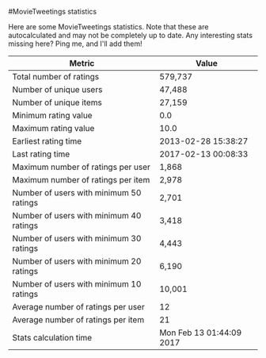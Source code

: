 #MovieTweetings statistics

Here are some MovieTweetings statistics. Note that these are autocalculated and may not be completely up to date. Any interesting stats missing here? Ping me, and I'll add them!

Metric | Value
--- | ---
Total number of ratings                 | 579,737
Number of unique users                  | 47,488
Number of unique items                  | 27,159
Minimum rating value                    | 0.0
Maximum rating value                    | 10.0
Earliest rating time                    | 2013-02-28 15:38:27
Last rating time                        | 2017-02-13 00:08:33
Maximum number of ratings per user      | 1,868
Maximum number of ratings per item      | 2,978
Number of users with minimum 50 ratings | 2,701
Number of users with minimum 40 ratings | 3,418
Number of users with minimum 30 ratings | 4,443
Number of users with minimum 20 ratings | 6,190
Number of users with minimum 10 ratings | 10,001
Average number of ratings per user      | 12
Average number of ratings per item      | 21
Stats calculation time                  | Mon Feb 13 01:44:09 2017

